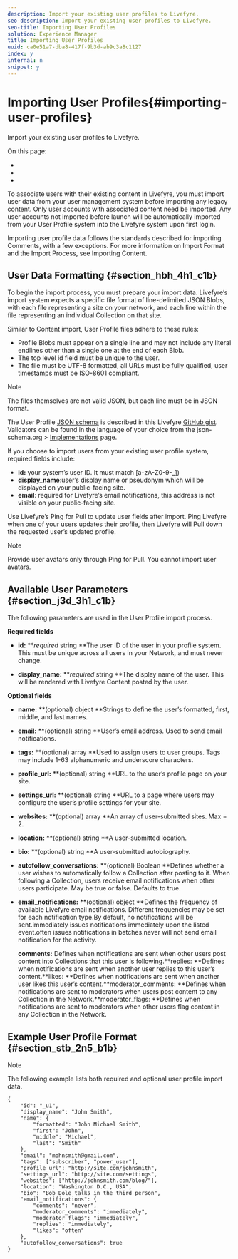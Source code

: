 ```yaml
---
description: Import your existing user profiles to Livefyre.
seo-description: Import your existing user profiles to Livefyre.
seo-title: Importing User Profiles
solution: Experience Manager
title: Importing User Profiles
uuid: ca0e51a7-dba8-417f-9b3d-ab9c3a8c1127
index: y
internal: n
snippet: y
---
```


# Importing User Profiles{#importing-user-profiles}

Import your existing user profiles to Livefyre.

On this page:

* [](#c_importing_user_profiles/section_hbh_4h1_c1b) 
* [](#c_importing_user_profiles/section_j3d_3h1_c1b) 
* [](#c_importing_user_profiles/section_stb_2n5_b1b)

To associate users with their existing content in Livefyre, you must import user data from your user management system before importing any legacy content. Only user accounts with associated content need be imported. Any user accounts not imported before launch will be automatically imported from your User Profile system into the Livefyre system upon first login.

Importing user profile data follows the standards described for importing Comments, with a few exceptions. For more information on Import Format and the Import Process, see Importing Content.

## User Data Formatting {#section_hbh_4h1_c1b}

To begin the import process, you must prepare your import data. Livefyre’s import system expects a specific file format of line-delimited JSON Blobs, with each file representing a site on your network, and each line within the file representing an individual Collection on that site.

Similar to Content import, User Profile files adhere to these rules:

* Profile Blobs must appear on a single line and may not include any literal endlines other than a single one at the end of each Blob.
* The top level id field must be unique to the user.
* The file must be UTF-8 formatted, all URLs must be fully qualified, user timestamps must be ISO-8601 compliant.

>[!NOTE]
>
>The files themselves are not valid JSON, but each line must be in JSON format.

The User Profile [JSON schema](http://json-schema.org/) is described in this Livefyre [GitHub gist](https://github.com/Livefyre/import-tools/blob/master/lfvalidator/jsonschema/user_schema.json). Validators can be found in the language of your choice from the json-schema.org > [Implementations](http://json-schema.org/implementations.html) page.

If you choose to import users from your existing user profile system, required fields include:

* **id:** your system’s user ID. It must match [a-zA-Z0-9-_])
* **display_name**:user’s display name or pseudonym which will be displayed on your public-facing site.
* **email**: required for Livefyre’s email notifications, this address is not visible on your public-facing site.

Use Livefyre’s Ping for Pull to update user fields after import. Ping Livefyre when one of your users updates their profile, then Livefyre will Pull down the requested user’s updated profile.

>[!NOTE]
>
>Provide user avatars only through Ping for Pull. You cannot import user avatars.

## Available User Parameters {#section_j3d_3h1_c1b}

The following parameters are used in the User Profile import process.

**Required fields**

* **id:** ***required* string **The user ID of the user in your profile system. This must be unique across all users in your Network, and must never change.

* **display_name:** ***required* string **The display name of the user. This will be rendered with Livefyre Content posted by the user.

**Optional fields**

* **name:** **(optional) object **Strings to define the user’s formatted, first, middle, and last names.

* **email:** **(optional) string **User’s email address. Used to send email notifications.

* **tags:** **(optional) array **Used to assign users to user groups. Tags may include 1-63 alphanumeric and underscore characters.

* **profile_url:** **(optional) string **URL to the user’s profile page on your site.

* **settings_url:** **(optional) string **URL to a page where users may configure the user’s profile settings for your site.

* **websites:** **(optional) array **An array of user-submitted sites. Max = 2.

* **location:** **(optional) string **A user-submitted location.

* **bio:** **(optional) string **A user-submitted autobiography.

* **autofollow_conversations:** **(optional) Boolean **Defines whether a user wishes to automatically follow a Collection after posting to it. When following a Collection, users receive email notifications when other users participate. May be true or false. Defaults to true.

* **email_notifications:** **(optional) object **Defines the frequency of available Livefyre email notifications. Different frequencies may be set for each notification type.By default, no notifications will be sent.immediately issues notifications immediately upon the listed event.often issues notifications in batches.never will not send email notification for the activity.

  **comments:** Defines when notifications are sent when other users post content into Collections that this user is following.**replies: **Defines when notifications are sent when another user replies to this user’s content.**likes: **Defines when notifications are sent when another user likes this user’s content.**moderator_comments: **Defines when notifications are sent to moderators when users post content to any Collection in the Network.**moderator_flags: **Defines when notifications are sent to moderators when other users flag content in any Collection in the Network.

## Example User Profile Format {#section_stb_2n5_b1b}

>[!NOTE]
>
>The following example lists both required and optional user profile import data.

```
{
    "id": "_u1",
    "display_name": "John Smith",
    "name": {
        "formatted": "John Michael Smith",
        "first": "John",
        "middle": "Michael",
        "last": "Smith"
    },
    "email": "mohnsmith@gmail.com",
    "tags": ["subscriber", "power_user"],
    "profile_url": "http://site.com/johnsmith",
    "settings_url": "http://site.com/settings",
    "websites": ["http://johnsmith.com/blog/"],
    "location": "Washington D.C., USA",
    "bio": "Bob Dole talks in the third person",
    "email_notifications": {
        "comments": "never",
        "moderator_comments": "immediately",
        "moderator_flags": "immediately",
        "replies": "immediately",
        "likes": "often"
    },
    "autofollow_conversations": true
}
```

